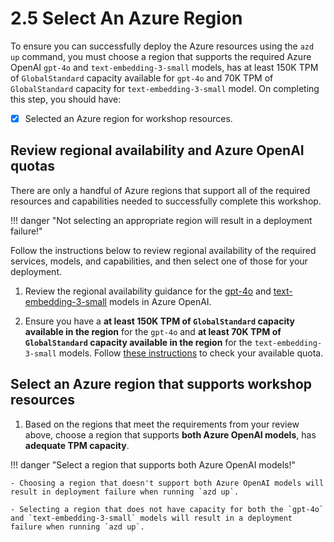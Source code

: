 # 2.5 Select An Azure Region

To ensure you can successfully deploy the Azure resources using the `azd up` command, you must choose a region that supports the required Azure OpenAI `gpt-4o` and `text-embedding-3-small` models, has at least 150K TPM of `GlobalStandard` capacity available for `gpt-4o` and 70K TPM of `GlobalStandard` capacity for `text-embedding-3-small` model. On completing this step, you should have:

- [X] Selected an Azure region for workshop resources.

## Review regional availability and Azure OpenAI quotas

There are only a handful of Azure regions that support all of the required resources and capabilities needed to successfully complete this workshop.

!!! danger "Not selecting an appropriate region will result in a deployment failure!"

Follow the instructions below to review regional availability of the required services, models, and capabilities, and then select one of those for your deployment.

1. Review the regional availability guidance for the [gpt-4o](https://learn.microsoft.com/azure/ai-services/openai/concepts/models?tabs=global-standard%2Cstandard-chat-completions#standard-models-by-endpoint) and [text-embedding-3-small](https://learn.microsoft.com/azure/ai-services/openai/concepts/models?tabs=global-standard%2Cstandard-embeddings#standard-models-by-endpoint) models in Azure OpenAI.

2. Ensure you have a **at least 150K TPM of `GlobalStandard` capacity available in the region** for the `gpt-4o` and **at least 70K TPM of `GlobalStandard` capacity available in the region** for the `text-embedding-3-small` models. Follow [these instructions](https://learn.microsoft.com/azure/ai-services/openai/how-to/quota?tabs=rest#view-and-request-quota) to check your available quota.

## Select an Azure region that supports workshop resources

1. Based on the regions that meet the requirements from your review above, choose a region that supports **both Azure OpenAI models**, has **adequate TPM capacity**.

!!! danger "Select a region that supports both Azure OpenAI models!"

    - Choosing a region that doesn't support both Azure OpenAI models will result in deployment failure when running `azd up`.

    - Selecting a region that does not have capacity for both the `gpt-4o` and `text-embedding-3-small` models will result in a deployment failure when running `azd up`.